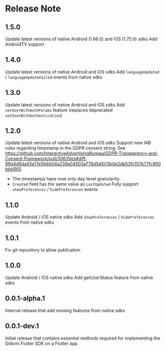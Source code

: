 # Release Note

## 1.5.0
Update latest versions of native Android (1.66.0) and iOS (1.75.0) sdks
Add AndroidTV support

## 1.4.0
Update latest versions of native Android and iOS sdks
Add `languageUpdated` / `languageUpdateFailed` events from native sdks

## 1.3.0
Update latest versions of native Android and iOS sdks
Add `setUserWithAuthParams` feature (replaces deprecated `setUserWithAuthentication`)

## 1.2.0
Update latest versions of native Android and iOS sdks
Support new IAB rules regarding timestamp in the GDPR consent string: See https://github.com/InteractiveAdvertisingBureau/GDPR-Transparency-and-Consent-Framework/pull/306/files#diff-99d4d9da93e17e584b04a239a04503a776d54503b0e2db52fc157b77fc950bbbR65
- The timestamps have now only day-level granularity.
- `Created` field has the same value as `LastUpdated`
Fully support `showPreferences` / `hidePreferences` events
  
## 1.1.0
Update Android / iOS native sdks
Add `showPreferences` / `hidePreferences` events from native sdks

## 1.0.1
Fix git repository to allow publication

## 1.0.0
Update Android / iOS native sdks
Add getUserStatus feature from native sdks

## 0.0.1-alpha.1
Internal release that add missing features from native sdks

## 0.0.1-dev.1
Initial release that contains essential methods required for implementing the Didomi Flutter SDK on a Flutter app.
